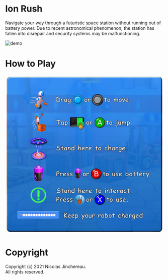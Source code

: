 # Ion Rush

Navigate your way through a futuristic space station without running out of battery power. Due to recent astronomical phenomenon, the station has fallen into disrepair and security systems may be malfunctioning.

![demo](screenshots/demo.gif)

# How to Play
![demo](screenshots/help.png)

# Copyright
Copyright (c) 2021 Nicolas Jinchereau.<br>
All rights reserved.
